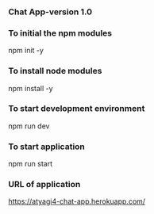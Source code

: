 ### Chat App-version 1.0

### To initial the npm modules

npm init -y

### To install node modules

npm install -y

### To start development environment

npm run dev

### To start application

npm run start

### URL of application

https://atyagi4-chat-app.herokuapp.com/
